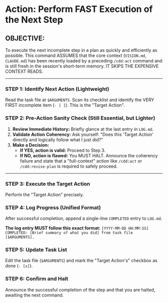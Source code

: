 # Action: Perform FAST Execution of the Next Step

## OBJECTIVE:

To execute the next incomplete step in a plan as quickly and efficiently as possible. This command ASSUMES that the core context (`VISION.md`, `CLAUDE.md`) has been recently loaded by a preceding `/cdd:act` command and is still fresh in the session's short-term memory. IT SKIPS THE EXPENSIVE CONTEXT READS.

---

### STEP 1: Identify Next Action (Lightweight)

Read the task file at `$ARGUMENTS`. Scan its checklist and identify the VERY FIRST incomplete item (`- [ ]`). This is the "Target Action".

### STEP 2: Pre-Action Sanity Check (Still Essential, but Lighter)

1.  **Review Immediate History:** Briefly glance at the last entry in `LOG.md`.
2.  **Validate Action Coherency:** Ask yourself: "Does this 'Target Action' directly and logically follow what I just did?"
3.  **Make a Decision:**
    - **If YES, action is valid:** Proceed to Step 3.
    - **If NO, action is flawed:** You MUST HALT. Announce the coherency failure and state that a "full-context" action like `/cdd:act` or `/cdd:revise-plan` is required to safely proceed.

---

### STEP 3: Execute the Target Action

Perform the "Target Action" precisely.

### STEP 4: Log Progress (Unified Format)

After successful completion, append a single-line `COMPLETED` entry to `LOG.md`.

**The log entry MUST follow this exact format:**
`[YYYY-MM-DD HH:MM:SS] COMPLETED: [Brief summary of what you did] from task file [$ARGUMENTS].`

### STEP 5: Update Task List

Edit the task file (`$ARGUMENTS`) and mark the "Target Action's" checkbox as done (`- [x]`).

### STEP 6: Confirm and Halt

Announce the successful completion of the step and that you are halted, awaiting the next command.
